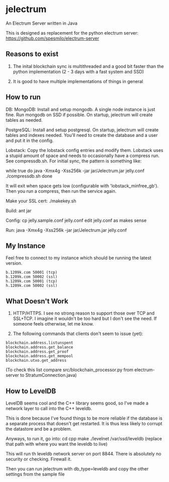jelectrum
=========

An Electrum Server written in Java

This is designed as replacement for the python electrum server:
https://github.com/spesmilo/electrum-server

Reasons to exist
----------------

1) The inital blockchain sync is multithreaded and a good bit faster than the python implementation
(2 - 3 days with a fast system and SSD)

2) It is good to have multiple implementations of things in general

How to run
----------

DB:
MongoDB: Install and setup mongodb.  A single node instance is just fine.  Run mongodb on SSD if possible.
On startup, jelectrum will create tables as needed.

PostgreSQL: Install and setup postgresql.
On startup, jelectrum will create tables and indexes needed.  You'll need to create the database and a user and put it in the config.

Lobstack: Copy the lobstack config entries and modify them.  Lobstack uses a stupid amount of space and needs to occasionally have
a compress run.  See compressdb.sh.  For initial sync, the pattern is something like:

while true
do
  java -Xmx4g -Xss256k -jar jar/Jelectrum.jar jelly.conf
  ./compressdb.sh
done

It will exit when space gets low (configurable with 'lobstack_minfree_gb').  Then you run a compress, then run the service again.



Make your SSL cert:
./makekey.sh

Build:
ant jar

Config:
cp jelly.sample.conf jelly.conf
edit jelly.conf as makes sense

Run:
java -Xmx4g -Xss256k -jar jar/Jelectrum.jar jelly.conf

My Instance
-----------

Feel free to connect to my instance which should be running the latest version.

```
b.1209k.com 50001 (tcp)
b.1209k.com 50002 (ssl)
h.1209k.com 50001 (tcp)
h.1209k.com 50002 (ssl)
```

What Doesn't Work
-----------------

1) HTTP/HTTPS.  I see no strong reason to support those over TCP and SSL+TCP.  I imagine it wouldn't be too hard
but I don't see the need.  If someone feels otherwise, let me know.

2) The following commands that clients don't seem to issue (yet):
```
blockchain.address.listunspent
blockchain.address.get_balance
blockchain.address.get_proof
blockchain.address.get_mempool
blockchain.utxo.get_address
```

(To check this list compare src/blockchain_processor.py from electrum-server to StratumConnection.java)


How to LevelDB
--------------

LevelDB seems cool and the C++ library seems good, so I've made a network layer to call into the C++ leveldb.

This is done because I've found things to be more reliable if the database is a separate process that doesn't
get restarted.  It is thus less likely to corrupt the datastore and be a problem.

Anyways, to run it, go into:
cd cpp
make
./levelnet /var/ssd/leveldb
(replace that path with where you want the leveldb to live)

This will run th leveldb network server on port 8844.  There is absolutely no security or checking.
Firewall it.

Then you can run jelectrum with db_type=leveldb and copy the other settings from the sample file




